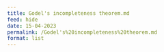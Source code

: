 ```yaml
---
title: Godel's incompleteness theorem.md
feed: hide
date: 15-04-2023
permalink: /Godel's%20incompleteness%20theorem.md
format: list
---
```



